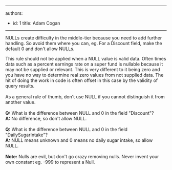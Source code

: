 

---
authors:
  - id: 1
    title: Adam Cogan
---




<span class='intro'> ​NULLs create difficulty in the middle-tier because you need to add further handling. So avoid them where you can, eg. For a Discount field, make the default 0 and don't allow NULLs.<br> </span>

<p>​This rule should not be applied when a NULL value is valid data. Often times data such as a percent earnings rate on a super fund is nullable because it may not be supplied or relevant. This is very different to it being zero and you have no way to determine real zero values from not supplied data. The hit of doing the work in code is often offset in this case by the validity of query results.<br><br>As a general rule of thumb, don't use NULL if you cannot distinguish it from another value.<br><br><strong>Q&#58;</strong>&#160;What is the difference between NULL and 0 in the field &quot;Discount&quot;?<br><strong>A&#58;</strong>&#160;No difference, so don't allow NULL.<br><br><strong>Q&#58;</strong> What is the difference between NULL and 0 in the field &quot;DailySugarIntake&quot;?<br><strong>A&#58;</strong> NULL ​means unknown and 0 means no&#160;daily&#160;sugar intake, so allow NULL.<br><br><strong>Note&#58;</strong>&#160;Nulls are evil, but don't go crazy removing nulls. Never invent your own constant eg. -999 to represent a Null.<br></p>


